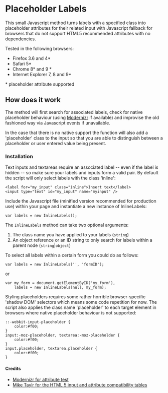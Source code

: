 # Placeholder Labels

This small Javascript method turns labels with a specified class into placeholder attributes for their related input with Javascript fallback for browsers that do not support HTML5 recommended attributes with no dependencies.

Tested in the following browsers:

* Firefox 3.6 and 4\*
* Safari 5\*
* Chrome 8\* and 9 \*
* Internet Explorer 7, 8 and 9\*

\* placeholder attribute supported

## How does it work

The method will first search for associated labels, check for native placeholder behaviour (using [Modernizr](http://www.modernizr.com) if available) and improvise the old fashioned way via Javascript events if unavailable.

In the case that there is no native support the function will also add a 'placeholder' class to the input so that you are able to distinguish between a placeholder or user entered value being present.

### Installation

Text inputs and textareas require an associated label -- even if the label is hidden -- so make sure your labels and inputs form a valid pair. By default the script will only select labels with the class 'inline':

	<label for="my_input" class="inline">Insert text</label>
	<input type="text" id="my_input" name="myinput" />

Include the Javascript file (minified version recommended for production use) within your page and instantiate a new instance of InlineLabels:

	var labels = new InlineLabels();

The `InlineLabels` method can take two optional arguments:

1. The class name you have applied to your labels (`string`)
2. An object reference or an ID string to only search for labels within a parent node (`string`|`object`)

To select all labels within a certain form you could do as follows:

	var labels = new InlineLabels('', 'formID');

or

	var my_form = document.getElementByID('my_form'),
	    labels = new InlineLabels(null, my_form);

Styling placeholders requires some rather horrible browser-specific 'shadow DOM' selectors which means some code repetition for now. The script also applies the class name 'placeholder' to each target element in browsers where native placeholder behaviour is not supported:

	::-webkit-input-placeholder {
		color:#f00;
	}
	input:-moz-placeholder, textarea:-moz-placeholder {
		color:#f00;
	}
	input.placeholder, textarea.placeholder {
		color:#f00;
	}

#### Credits

* [Modernizr for attribute test](http://www.modernizr.com)
* [Mike Taylr for the HTML 5 input and attribute compatibility tables](http://miketaylr.com/code/input-type-attr.html)
